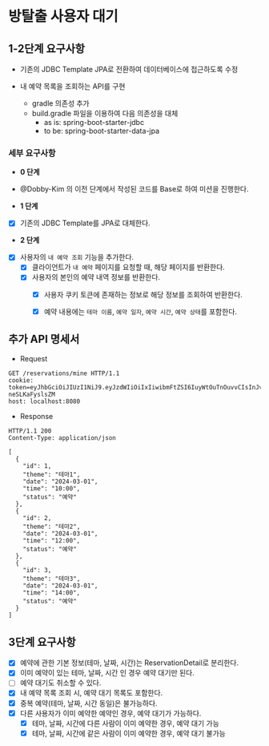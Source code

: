 # 방탈출 사용자 대기

## 1-2단계 요구사항


- 기존의 JDBC Template JPA로 전환하여 데이터베이스에 접근하도록 수정
- 내 예약 목록을 조회하는 API를 구현


  - gradle 의존성 추가
  - build.gradle 파일을 이용하여 다음 의존성을 대체
    - as is: spring-boot-starter-jdbc
    - to be: spring-boot-starter-data-jpa


### **세부 요구사항**

- **0 단계**
- @Dobby-Kim 의 이전 단계에서 작성된 코드를 Base로 하여 미션을 진행한다.

- **1 단계**
- [x] 기존의 JDBC Template를 JPA로 대체한다.

- **2 단계**
- [x] 사용자의 `내 예약 조회` 기능을 추가한다.
  - [x] 클라이언트가 `내 예약` 페이지를 요청할 때, 해당 페이지를 반환한다.
  - [x] 사용자의 본인의 예약 내역 정보를 반환한다.
    - [x] 사용자 쿠키 토큰에 존재하는 정보로 해당 정보를 조회하여 반환한다. 
    - [x] 예약 내용에는 `테마 이름`, `예약 일자`, `예약 시간`, `예약 상태`를 포함한다.




## 추가 API 명세서

- Request
```http request
GET /reservations/mine HTTP/1.1
cookie: token=eyJhbGciOiJIUzI1NiJ9.eyJzdWIiOiIxIiwibmFtZSI6IuyWtOuTnOuvvCIsInJvbGUiOiJBRE1JTiJ9.vcK93ONRQYPFCxT5KleSM6b7cl1FE-neSLKaFyslsZM
host: localhost:8080
```

- Response
```http request
HTTP/1.1 200
Content-Type: application/json

[
  {
    "id": 1,
    "theme": "테마1",
    "date": "2024-03-01",
    "time": "10:00",
    "status": "예약"
  },
  {
    "id": 2,
    "theme": "테마2",
    "date": "2024-03-01",
    "time": "12:00",
    "status": "예약"
  },
  {
    "id": 3,
    "theme": "테마3",
    "date": "2024-03-01",
    "time": "14:00",
    "status": "예약"
  }
]
```

## 3단계 요구사항

- [x] 예약에 관한 기본 정보(테마, 날짜, 시간)는 ReservationDetail로 분리한다.
- [x] 이미 예약이 있는 테마, 날짜, 시간 인 경우 예약 대기만 된다.
- [ ] 예약 대기도 취소할 수 있다.
- [x] 내 예약 목록 조회 시, 예약 대기 목록도 포함한다.
- [x] 중복 예약(테마, 날짜, 시간 동일)은 불가능하다.
- [x] 다른 사용자가 이미 예약한 예약인 경우, 예약 대기가 가능하다.
  - [x] 테마, 날짜, 시간에 다른 사람이 이미 예약한 경우, 예약 대기 가능
  - [x] 테마, 날짜, 시간에 같은 사람이 이미 예약한 경우, 예약 대기 불가능
